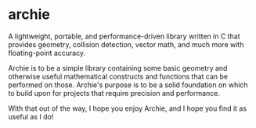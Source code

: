# archie
A lightweight, portable, and performance-driven library written in C that
provides geometry, collision detection, vector math, and much more with
floating-point accuracy.


Archie is to be a simple library containing some basic geometry and otherwise
useful mathematical constructs and functions that can be performed on those.
Archie's purpose is to be a solid foundation on which to build upon for
projects that require precision and performance.

With that out of the way, I hope you enjoy Archie, and I hope you find it as
useful as I do!
